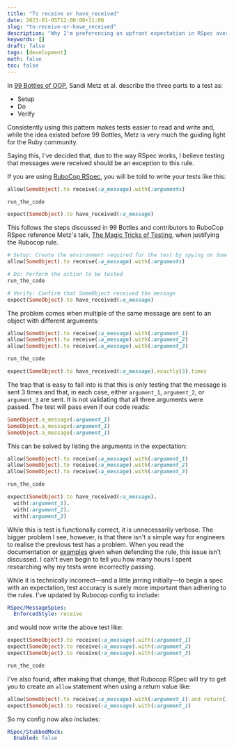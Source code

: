 ```yaml
---
title: "To receive or have_received"
date: 2023-01-05T12:00:00+11:00
slug: "to-receive-or-have_received"
description: "Why I'm preferencing an upfront expectation in RSpec over using have_received"
keywords: []
draft: false
tags: [development]
math: false
toc: false
---
```

In [99 Bottles of OOP](https://sandimetz.com/99bottles), Sandi Metz et al.
describe the three parts to a test as:

- Setup
- Do
- Verify

Consistently using this pattern makes tests easier to read and write and, while
the idea existed before 99 Bottles, Metz is very much the guiding light for the
Ruby community.

Saying this, I've decided that, due to the way RSpec works, I believe testing
that messages were received should be an exception to this rule.

If you are using [RuboCop RSpec](https://github.com/rubocop/rubocop-rspec), you
will be told to write your tests like this:
```ruby
allow(SomeObject).to receive(:a_message).with(:arguments)

run_the_code

expect(SomeObject).to have_received(:a_message)
```

This follows the steps discussed in 99 Bottles and contributors to RuboCop RSpec
reference Metz's talk,
[The Magic Tricks of Testing](https://www.youtube.com/watch?v=URSWYvyc42M),
when justifying the Rubocop rule.

```ruby
# Setup: Create the environment required for the test by spying on SomeObject
allow(SomeObject).to receive(:a_message).with(:arguments)

# Do: Perform the action to be tested
run_the_code

# Verify: Confirm that SomeObject received the message
expect(SomeObject).to have_received(:a_message)
```

The problem comes when multiple of the same message are sent to an object with
different arguments:
```ruby
allow(SomeObject).to receive(:a_message).with(:argument_1)
allow(SomeObject).to receive(:a_message).with(:argument_2)
allow(SomeObject).to receive(:a_message).with(:argument_3)

run_the_code

expect(SomeObject).to have_received(:a_message).exactly(3).times
```

The trap that is easy to fall into is that this is only testing that the message
is sent 3 times and that, in each case, either `argument_1`, `argument_2`, or
`argument_3` are sent. It is not validating that all three arguments were
passed. The test will pass even if our code reads:
```ruby
SomeObject.a_message(:argument_1)
SomeObject.a_message(:argument_1)
SomeObject.a_message(:argument_1)
```

This can be solved by listing the arguments in the expectation:
```ruby
allow(SomeObject).to receive(:a_message).with(:argument_1)
allow(SomeObject).to receive(:a_message).with(:argument_2)
allow(SomeObject).to receive(:a_message).with(:argument_3)

run_the_code

expect(SomeObject).to have_received(:a_message).
  with(:argument_1).
  with(:argument_2).
  with(:argument_3)
```

While this is test is functionally correct, it is unnecessarily verbose. The
bigger problem I see, however, is that there isn't a simple way for engineers to
realise the previous test has a problem. When you read the documentation or
[examples](https://github.com/rubocop/rubocop-rspec/issues/268#issuecomment-273014781)
given when defending the rule, this issue isn't discussed. I can't even begin to
tell you how many hours I spent researching why my tests were incorrectly
passing.

While it is technically incorrect—and a little jarring initially—to begin a
spec with an expectation, test accuracy is surely more important than adhering
to the rules. I've updated by Rubocop config to include:
```yaml
RSpec/MessageSpies:
  EnforcedStyle: receive
```
and would now write the above test like:
```ruby
expect(SomeObject).to receive(:a_message).with(:argument_1)
expect(SomeObject).to receive(:a_message).with(:argument_2)
expect(SomeObject).to receive(:a_message).with(:argument_3)

run_the_code
```

I've also found, after making that change, that Rubocop RSpec will try to get
you to create an `allow` statement when using a return value like:
```ruby
allow(SomeObject).to receive(:a_message).with(:argument_1).and_return(:foo)
expect(SomeObject).to receive(:a_message).with(:argument_1)
```
So my config now also includes:
```yaml
RSpec/StubbedMock:
  Enabled: false
```
